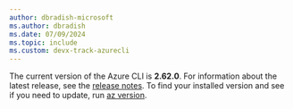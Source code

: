 ```yaml
---
author: dbradish-microsoft
ms.author: dbradish
ms.date: 07/09/2024
ms.topic: include
ms.custom: devx-track-azurecli
---
```


The current version of the Azure CLI is __2.62.0__. For information about the latest release, see the [release notes](../release-notes-azure-cli.md). To find your installed version and see if you need to update, run [az version](/cli/azure/reference-index#az_version).
